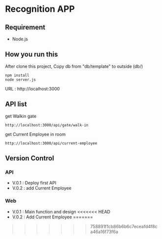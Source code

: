 # Recognition APP

## Requirement

- Node.js

## How you run this

After clone this project, Copy db from "db/template" to outside (db/)
  
    npm install
    node server.js

URL : http://localhost:3000

## API list

get Walkin gate

    http://localhost:3000/api/gate/walk-in

get Current Employee in room

    http://localhost:3000/api/current-employee


## Version Control

### API

- V.0.1 : Deploy first API
- V.0.2 : add Current Employee

### Web

- V.0.1 : Main function and design
<<<<<<< HEAD
- V.0.2 : Add Current Employee
=======
>>>>>>> 758891f1cb86b6b6c7eceafd4f8ca46a16f73f6a

